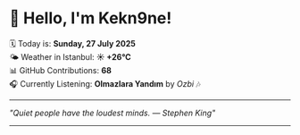 # 👋 Hello, I'm Kekn9ne!

🗓️ Today is: **Sunday, 27 July 2025**  
🌤️ Weather in Istanbul: **☀️   +26°C**  
📊 GitHub Contributions: **68**  
🎧 Currently Listening: **Olmazlara Yandım** by *Ozbi* 🎶

---

_"Quiet people have the loudest minds. — *Stephen King*"_

---
